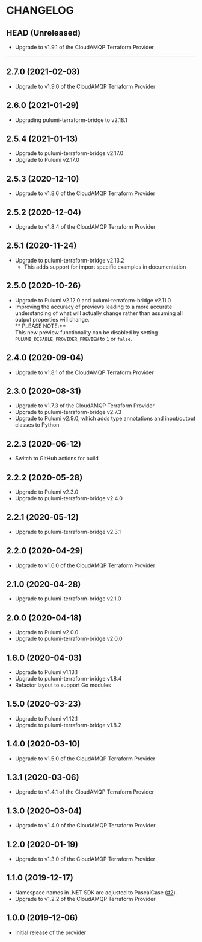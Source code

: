 CHANGELOG
=========

## HEAD (Unreleased)
* Upgrade to v1.9.1 of the CloudAMQP Terraform Provider

---

## 2.7.0 (2021-02-03)
* Upgrade to v1.9.0 of the CloudAMQP Terraform Provider

## 2.6.0 (2021-01-29)
* Upgrading pulumi-terraform-bridge to v2.18.1

## 2.5.4 (2021-01-13)
* Upgrade to pulumi-terraform-bridge v2.17.0
* Upgrade to Pulumi v2.17.0

## 2.5.3 (2020-12-10)
* Upgrade to v1.8.6 of the CloudAMQP Terraform Provider

## 2.5.2 (2020-12-04)
* Upgrade to v1.8.4 of the CloudAMQP Terraform Provider

## 2.5.1 (2020-11-24)
* Upgrade to pulumi-terraform-bridge v2.13.2  
  * This adds support for import specific examples in documentation

## 2.5.0 (2020-10-26)
* Upgrade to Pulumi v2.12.0 and pulumi-terraform-bridge v2.11.0
* Improving the accuracy of previews leading to a more accurate understanding of what will actually change rather than assuming all output properties will change.  
  ** PLEASE NOTE:**  
  This new preview functionality can be disabled by setting `PULUMI_DISABLE_PROVIDER_PREVIEW` to `1` or `false`.

## 2.4.0 (2020-09-04)
* Upgrade to v1.8.1 of the CloudAMQP Terraform Provider

## 2.3.0 (2020-08-31)
* Upgrade to v1.7.3 of the CloudAMQP Terraform Provider
* Upgrade to pulumi-terraform-bridge v2.7.3
* Upgrade to Pulumi v2.9.0, which adds type annotations and input/output classes to Python

## 2.2.3 (2020-06-12)
* Switch to GitHub actions for build

## 2.2.2 (2020-05-28)
* Upgrade to Pulumi v2.3.0
* Upgrade to pulumi-terraform-bridge v2.4.0

## 2.2.1 (2020-05-12)
* Upgrade to pulumi-terraform-bridge v2.3.1

## 2.2.0 (2020-04-29)
* Upgrade to v1.6.0 of the CloudAMQP Terraform Provider

## 2.1.0 (2020-04-28)
* Upgrade to pulumi-terraform-bridge v2.1.0

## 2.0.0 (2020-04-18)
* Upgrade to Pulumi v2.0.0
* Upgrade to pulumi-terraform-bridge v2.0.0

## 1.6.0 (2020-04-03)
* Upgrade to Pulumi v1.13.1
* Upgrade to pulumi-terraform-bridge v1.8.4
* Refactor layout to support Go modules

## 1.5.0 (2020-03-23)
* Upgrade to Pulumi v1.12.1
* Upgrade to pulumi-terraform-bridge v1.8.2

## 1.4.0 (2020-03-10)
* Upgrade to v1.5.0 of the CloudAMQP Terraform Provider

## 1.3.1 (2020-03-06)
* Upgrade to v1.4.1 of the CloudAMQP Terraform Provider

## 1.3.0 (2020-03-04)
* Upgrade to v1.4.0 of the CloudAMQP Terraform Provider

## 1.2.0 (2020-01-19)
* Upgrade to v1.3.0 of the CloudAMQP Terraform Provider

## 1.1.0 (2019-12-17)
* Namespace names in .NET SDK are adjusted to PascalCase
([#2](https://github.com/pulumi/pulumi-cloudamqp/pull/2)).
* Upgrade to v1.2.2 of the CloudAMQP Terraform Provider

## 1.0.0 (2019-12-06)
* Initial release of the provider
